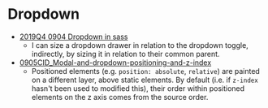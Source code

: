 # Dropdown

* [2019Q4 0904 Dropdown in sass](./../../code_examples/2019Q4/0904-Dropdown-in-sass/README.md)
  * I can size a dropdown drawer in relation to the dropdown toggle, indirectly, by sizing it in relation to their common parent.
* [0905CID_Modal-and-dropdown-positioning-and-z-index](./../../code_examples/2019Q4/0905CID_Modal-and-dropdown-positioning-and-z-index/README.md)
  * Positioned elements (e.g. `position: absolute`, `relative`) are painted on a different layer, above static elements. By default (i.e. if `z-index` hasn't been used to modified this), their order within positioned elements on the z axis comes from the source order.
